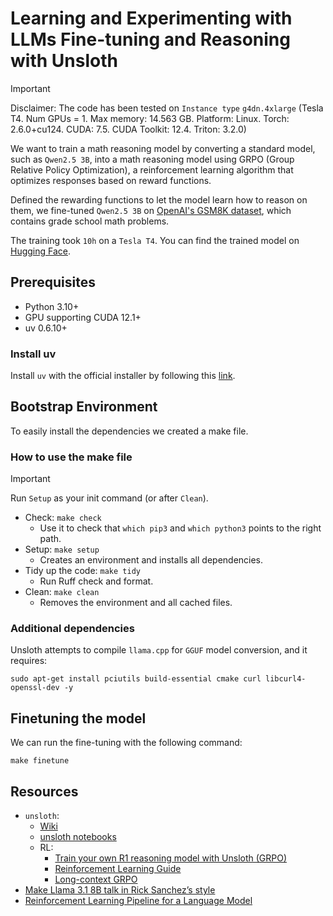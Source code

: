 # Learning and Experimenting with LLMs Fine-tuning and Reasoning with Unsloth

> [!IMPORTANT]
> Disclaimer:
> The code has been tested on `Instance type` `g4dn.4xlarge` (Tesla T4. Num GPUs = 1. Max memory: 14.563 GB. Platform: Linux.
> Torch: 2.6.0+cu124. CUDA: 7.5. CUDA Toolkit: 12.4. Triton: 3.2.0)

We want to train a math reasoning model by converting a standard model, such as `Qwen2.5 3B`, into a math reasoning model using GRPO (Group Relative Policy Optimization), 
a reinforcement learning algorithm that optimizes responses based on reward functions.

Defined the rewarding functions to let the model learn how to reason on them, we fine-tuned `Qwen2.5 3B` on [OpenAI's GSM8K dataset](https://huggingface.co/datasets/openai/gsm8k),
which contains grade school math problems.

The training took `10h` on a `Tesla T4`.
You can find the trained model on [Hugging Face](https://huggingface.co/ugriffo/Qwen2.5-3B-Instruct-Math-Reasoning-GGUF).

## Prerequisites
* Python 3.10+
* GPU supporting CUDA 12.1+
* uv 0.6.10+

### Install uv

Install `uv` with the official installer by following
this [link](https://docs.astral.sh/uv/getting-started/installation/).

## Bootstrap Environment

To easily install the dependencies we created a make file.

### How to use the make file

> [!IMPORTANT]
> Run `Setup` as your init command (or after `Clean`).

* Check: ```make check```
    * Use it to check that `which pip3` and `which python3` points to the right path.
* Setup: ```make setup```
    * Creates an environment and installs all dependencies.
* Tidy up the code: ```make tidy```
    * Run Ruff check and format.
* Clean: ```make clean```
    * Removes the environment and all cached files.

### Additional dependencies

Unsloth attempts to compile `llama.cpp` for `GGUF` model conversion, and it requires:
```
sudo apt-get install pciutils build-essential cmake curl libcurl4-openssl-dev -y
```

## Finetuning the model

We can run the fine-tuning with the following command:
```shell
make finetune
```

## Resources
- `unsloth`:
  - [Wiki](https://github.com/unslothai/unsloth/wiki) 
  - [unsloth notebooks](https://github.com/unslothai/notebooks/)
  - RL:
    - [Train your own R1 reasoning model with Unsloth (GRPO)](https://unsloth.ai/blog/r1-reasoning)
    - [Reinforcement Learning Guide](https://docs.unsloth.ai/basics/reinforcement-learning-guide)
    - [Long-context GRPO](https://unsloth.ai/blog/grpo)
- [Make Llama 3.1 8B talk in Rick Sanchez’s style](https://github.com/neural-maze/neural-hub/tree/master/rick-llm)
- [Reinforcement Learning Pipeline for a Language Model](https://github.com/aburkov/theLMbook/blob/main/GRPO_Qwen_0_5_Instruct.ipynb)
